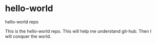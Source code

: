 # hello-world
hello-world repo


This is the hello-world repo. This will help me understand git-hub. Then I will conquer the world.
